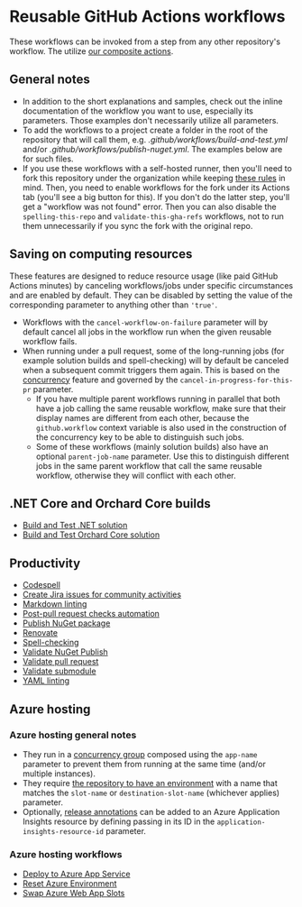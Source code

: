 # Reusable GitHub Actions workflows

These workflows can be invoked from a step from any other repository's workflow. The utilize [our composite actions](Actions.md).

## General notes

- In addition to the short explanations and samples, check out the inline documentation of the workflow you want to use, especially its parameters. Those examples don't necessarily utilize all parameters.
- To add the workflows to a project create a folder in the root of the repository that will call them, e.g. _.github/workflows/build-and-test.yml_ and/or _.github/workflows/publish-nuget.yml_. The examples below are for such files.
- If you use these workflows with a self-hosted runner, then you'll need to fork this repository under the organization while keeping [these rules](https://docs.github.com/en/actions/using-workflows/reusing-workflows#access-to-reusable-workflows) in mind. Then, you need to enable workflows for the fork under its Actions tab (you'll see a big button for this). If you don't do the latter step, you'll get a "workflow was not found" error. Then you can also disable the `spelling-this-repo` and `validate-this-gha-refs` workflows, not to run them unnecessarily if you sync the fork with the original repo.<!--#spell-check-ignore-line-->

## Saving on computing resources

These features are designed to reduce resource usage (like paid GitHub Actions minutes) by canceling workflows/jobs under specific circumstances and are enabled by default. They can be disabled by setting the value of the corresponding parameter to anything other than `'true'`.

- Workflows with the `cancel-workflow-on-failure` parameter will by default cancel all jobs in the workflow run when the given reusable workflow fails.
- When running under a pull request, some of the long-running jobs (for example solution builds and spell-checking) will by default be canceled when a subsequent commit triggers them again. This is based on the [concurrency](https://docs.github.com/en/actions/using-workflows/workflow-syntax-for-github-actions#concurrency) feature and governed by the `cancel-in-progress-for-this-pr` parameter.
  - If you have multiple parent workflows running in parallel that both have a job calling the same reusable workflow, make sure that their display names are different from each other, because the `github.workflow` context variable is also used in the construction of the concurrency key to be able to distinguish such jobs.
  - Some of these workflows (mainly solution builds) also have an optional `parent-job-name` parameter. Use this to distinguish different jobs in the same parent workflow that call the same reusable workflow, otherwise they will conflict with each other.

## .NET Core and Orchard Core builds

- [Build and Test .NET solution](Workflows/BuildDotNetCoreOrchardCore/BuildAndTestDotNetSolution.md)
- [Build and Test Orchard Core solution](Workflows/BuildDotNetCoreOrchardCore/BuildAndTestOrchardCoreSolution.md)

## Productivity

- [Codespell](Workflows/Productivity/Codespell.md)
- [Create Jira issues for community activities](Workflows/Productivity/CreateJiraIssuesForCommunityActivities.md)
- [Markdown linting](Workflows/Productivity/MarkdownLinting.md)
- [Post-pull request checks automation](Workflows/Productivity/PostPullRequestChecksAutomation.md)
- [Publish NuGet package](Workflows/Productivity/PublishNuGetPackage.md)
- [Renovate](Workflows/Productivity/Renovate.md)
- [Spell-checking](Workflows/Productivity/SpellChecking.md)
- [Validate NuGet Publish](Workflows/Productivity/ValidateNugetPublish.md)
- [Validate pull request](Workflows/Productivity/ValidatePullRequest.md)
- [Validate submodule](Workflows/Productivity/ValidateSubmodule.md)
- [YAML linting](Workflows/Productivity/YamlLinting.md)

## Azure hosting

### Azure hosting general notes

- They run in a [concurrency group](https://docs.github.com/en/actions/using-workflows/workflow-syntax-for-github-actions#concurrency) composed using the `app-name` parameter to prevent them from running at the same time (and/or multiple instances).
- They require [the repository to have an environment](https://docs.github.com/en/actions/deployment/targeting-different-environments/using-environments-for-deployment) with a name that matches the `slot-name` or `destination-slot-name` (whichever applies) parameter.
- Optionally, [release annotations](https://learn.microsoft.com/en-us/azure/azure-monitor/app/annotations) can be added to an Azure Application Insights resource by defining passing in its ID in the `application-insights-resource-id` parameter.

### Azure hosting workflows

- [Deploy to Azure App Service](Workflows/AzureHosting/DeployToAzureAppService.md)
- [Reset Azure Environment](Workflows/AzureHosting/ResetAzureEnvironment.md)
- [Swap Azure Web App Slots](Workflows/AzureHosting/SwapAzureWebAppSlots.md)
